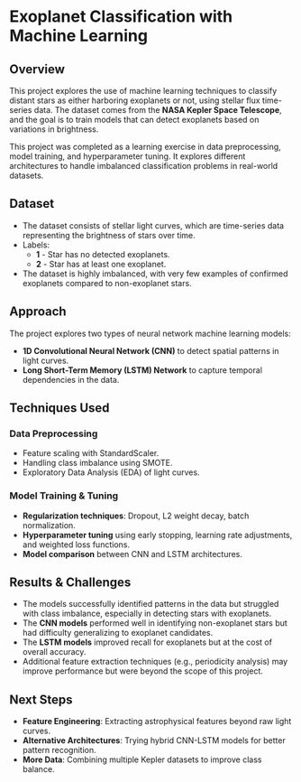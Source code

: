 # **Exoplanet Classification with Machine Learning**

## **Overview**
This project explores the use of machine learning techniques to classify distant stars as either harboring exoplanets or not, using stellar flux time-series data. The dataset comes from the **NASA Kepler Space Telescope**, and the goal is to train models that can detect exoplanets based on variations in brightness.

This project was completed as a learning exercise in data preprocessing, model training, and hyperparameter tuning. It explores different architectures to handle imbalanced classification problems in real-world datasets.

## **Dataset**
- The dataset consists of stellar light curves, which are time-series data representing the brightness of stars over time.
- Labels:
  - **1** - Star has no detected exoplanets.
  - **2** - Star has at least one exoplanet.
- The dataset is highly imbalanced, with very few examples of confirmed exoplanets compared to non-exoplanet stars.

## **Approach**
The project explores two types of neural network machine learning models:
- **1D Convolutional Neural Network (CNN)** to detect spatial patterns in light curves.
- **Long Short-Term Memory (LSTM) Network** to capture temporal dependencies in the data.

## **Techniques Used**
### **Data Preprocessing**
- Feature scaling with StandardScaler.
- Handling class imbalance using SMOTE.
- Exploratory Data Analysis (EDA) of light curves.

### **Model Training & Tuning**
- **Regularization techniques**: Dropout, L2 weight decay, batch normalization.
- **Hyperparameter tuning** using early stopping, learning rate adjustments, and weighted loss functions.
- **Model comparison** between CNN and LSTM architectures.

## **Results & Challenges**
- The models successfully identified patterns in the data but struggled with class imbalance, especially in detecting stars with exoplanets.
- The **CNN models** performed well in identifying non-exoplanet stars but had difficulty generalizing to exoplanet candidates.
- The **LSTM models** improved recall for exoplanets but at the cost of overall accuracy.
- Additional feature extraction techniques (e.g., periodicity analysis) may improve performance but were beyond the scope of this project.

## **Next Steps**
- **Feature Engineering**: Extracting astrophysical features beyond raw light curves.
- **Alternative Architectures**: Trying hybrid CNN-LSTM models for better pattern recognition.
- **More Data**: Combining multiple Kepler datasets to improve class balance.
